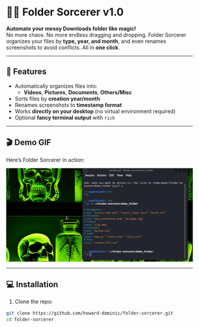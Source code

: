 # 🧙‍♂️ Folder Sorcerer v1.0

**Automate your messy Downloads folder like magic!**  
No more chaos. No more endless dragging and dropping. Folder Sorcerer organizes your files by **type, year, and month**, and even renames screenshots to avoid conflicts. All in **one click**.

---

## 🚀 Features

- Automatically organizes files into:
  - **Videos**, **Pictures**, **Documents**, **Others/Misc**
- Sorts files by **creation year/month**
- Renames screenshots to **timestamp format**
- Works **directly on your desktop** (no virtual environment required)
- Optional **fancy terminal output** with `rich`

---

## 🎬 Demo GIF

Here’s Folder Sorcerer in action:

![Folder Sorcerer Demo](demo.gif)

---

## 💻 Installation

1. Clone the repo:
```bash
git clone https://github.com/howard-dominic/folder-sorcerer.git
cd folder-sorcerer
